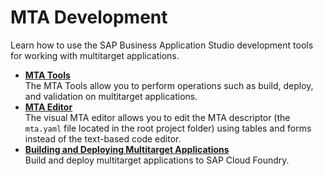 <!-- loioa6293988ba5a457dac3a90d2fc949e38 -->

# MTA Development

Learn how to use the SAP Business Application Studio development tools for working with multitarget applications.

-   **[MTA Tools](mta-tools-810b926.md "The MTA Tools allow you to perform operations such as build, deploy, and validation on
		multitarget applications.")**  
The MTA Tools allow you to perform operations such as build, deploy, and validation on multitarget applications.
-   **[MTA Editor](mta-editor-2ef2807.md "The visual MTA editor allows you to edit the MTA descriptor (the
			mta.yaml file located in the root project folder) using tables and
		forms instead of the text-based code editor.")**  
The visual MTA editor allows you to edit the MTA descriptor \(the `mta.yaml` file located in the root project folder\) using tables and forms instead of the text-based code editor.
-   **[Building and Deploying Multitarget Applications](building-and-deploying-multitarget-applications-97ef204.md "Build and deploy multitarget applications to SAP Cloud Foundry.")**  
Build and deploy multitarget applications to SAP Cloud Foundry.

